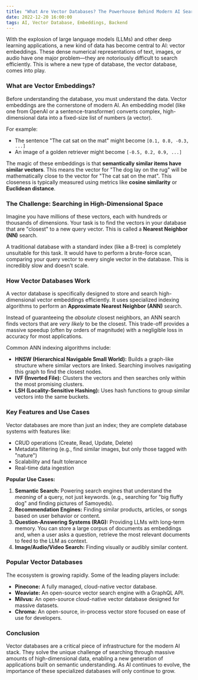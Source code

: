 ```yaml
---
title: "What Are Vector Databases? The Powerhouse Behind Modern AI Search"
date: 2022-12-20 16:00:00
tags: AI, Vector Database, Embeddings, Backend
---
```


With the explosion of large language models (LLMs) and other deep learning applications, a new kind of data has become central to AI: vector embeddings. These dense numerical representations of text, images, or audio have one major problem—they are notoriously difficult to search efficiently. This is where a new type of database, the vector database, comes into play.

<!--more-->

### What are Vector Embeddings?

Before understanding the database, you must understand the data. Vector embeddings are the cornerstone of modern AI. An embedding model (like one from OpenAI or a sentence-transformer) converts complex, high-dimensional data into a fixed-size list of numbers (a vector).

For example:
*   The sentence "The cat sat on the mat" might become `[0.1, 0.8, -0.3, ...]`
*   An image of a golden retriever might become `[-0.5, 0.2, 0.9, ...]`

The magic of these embeddings is that **semantically similar items have similar vectors**. This means the vector for "The dog lay on the rug" will be mathematically close to the vector for "The cat sat on the mat". This closeness is typically measured using metrics like **cosine similarity** or **Euclidean distance**.

### The Challenge: Searching in High-Dimensional Space

Imagine you have millions of these vectors, each with hundreds or thousands of dimensions. Your task is to find the vectors in your database that are "closest" to a new query vector. This is called a **Nearest Neighbor (NN)** search.

A traditional database with a standard index (like a B-tree) is completely unsuitable for this task. It would have to perform a brute-force scan, comparing your query vector to every single vector in the database. This is incredibly slow and doesn't scale.

### How Vector Databases Work

A vector database is specifically designed to store and search high-dimensional vector embeddings efficiently. It uses specialized indexing algorithms to perform an **Approximate Nearest Neighbor (ANN)** search.

Instead of guaranteeing the *absolute* closest neighbors, an ANN search finds vectors that are *very likely* to be the closest. This trade-off provides a massive speedup (often by orders of magnitude) with a negligible loss in accuracy for most applications.

Common ANN indexing algorithms include:

*   **HNSW (Hierarchical Navigable Small World):** Builds a graph-like structure where similar vectors are linked. Searching involves navigating this graph to find the closest nodes.
*   **IVF (Inverted File):** Clusters the vectors and then searches only within the most promising clusters.
*   **LSH (Locality-Sensitive Hashing):** Uses hash functions to group similar vectors into the same buckets.

### Key Features and Use Cases

Vector databases are more than just an index; they are complete database systems with features like:

*   CRUD operations (Create, Read, Update, Delete)
*   Metadata filtering (e.g., find similar images, but only those tagged with "nature")
*   Scalability and fault tolerance
*   Real-time data ingestion

**Popular Use Cases:**

1.  **Semantic Search:** Powering search engines that understand the *meaning* of a query, not just keywords. (e.g., searching for "big fluffy dog" and finding pictures of Samoyeds).
2.  **Recommendation Engines:** Finding similar products, articles, or songs based on user behavior or content.
3.  **Question-Answering Systems (RAG):** Providing LLMs with long-term memory. You can store a large corpus of documents as embeddings and, when a user asks a question, retrieve the most relevant documents to feed to the LLM as context.
4.  **Image/Audio/Video Search:** Finding visually or audibly similar content.

### Popular Vector Databases

The ecosystem is growing rapidly. Some of the leading players include:

*   **Pinecone:** A fully managed, cloud-native vector database.
*   **Weaviate:** An open-source vector search engine with a GraphQL API.
*   **Milvus:** An open-source cloud-native vector database designed for massive datasets.
*   **Chroma:** An open-source, in-process vector store focused on ease of use for developers.

### Conclusion

Vector databases are a critical piece of infrastructure for the modern AI stack. They solve the unique challenge of searching through massive amounts of high-dimensional data, enabling a new generation of applications built on semantic understanding. As AI continues to evolve, the importance of these specialized databases will only continue to grow.